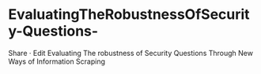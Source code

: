# EvaluatingTheRobustnessOfSecurity-Questions-
 Share  · Edit Evaluating The robustness of Security Questions Through New Ways of Information Scraping

